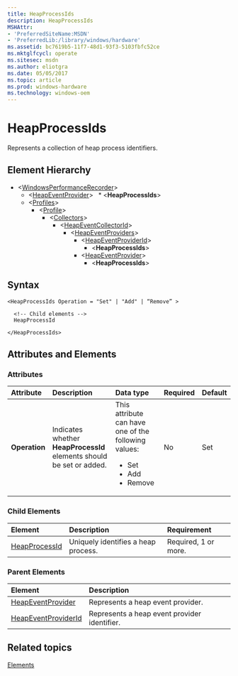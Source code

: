 ```yaml
---
title: HeapProcessIds
description: HeapProcessIds
MSHAttr:
- 'PreferredSiteName:MSDN'
- 'PreferredLib:/library/windows/hardware'
ms.assetid: bc7619b5-11f7-48d1-93f3-5103fbfc52ce
ms.mktglfcycl: operate
ms.sitesec: msdn
ms.author: eliotgra
ms.date: 05/05/2017
ms.topic: article
ms.prod: windows-hardware
ms.technology: windows-oem
---
```



# HeapProcessIds

Represents a collection of heap process identifiers.


## Element Hierarchy

* \<[WindowsPerformanceRecorder](windowsperformancerecorder.md)&gt;
  * \<[HeapEventProvider](heapeventprovider.md)&gt;
     * \<**HeapProcessIds**&gt;
  * \<[Profiles](profiles.md)&gt;
    * \<[Profile](profile-wpr.md)&gt;
      * \<[Collectors](collectors.md)&gt;
        * \<[HeapEventCollectorId](heapeventcollectorid.md)&gt;
          * \<[HeapEventProviders](heapeventproviders.md)&gt;
            * \<[HeapEventProviderId](heapeventproviderid.md)&gt;
              * \<**HeapProcessIds**&gt;
            * \<[HeapEventProvider](heapeventprovider.md)&gt;
              * \<**HeapProcessIds**&gt;


## Syntax

```
<HeapProcessIds Operation = "Set" | "Add" | “Remove” >

  <!-- Child elements -->
  HeapProcessId

</HeapProcessIds>
```


## Attributes and Elements


### Attributes

| Attribute     | Description                                                          | Data type                                                                                                 | Required | Default |
| :------------ | :------------------------------------------------------------------- | :-------------------------------------------------------------------------------------------------------- | :------- | :------ |
| **Operation** | Indicates whether **HeapProcessId** elements should be set or added. | This attribute can have one of the following values: <ul> <li>Set</li> <li>Add</li> <li>Remove</li> </ul> | No       | Set     |


### Child Elements

| Element                           | Description                         | Requirement          |
| :-------------------------------- | :---------------------------------- | :------------------- |
| [HeapProcessId](heapprocessid.md) | Uniquely identifies a heap process. | Required, 1 or more. |


### Parent Elements

| Element                                       | Description                                  |
| :-------------------------------------------- | :------------------------------------------- |
| [HeapEventProvider](heapeventprovider.md)     | Represents a heap event provider.            |
| [HeapEventProviderId](heapeventproviderid.md) | Represents a heap event provider identifier. |


## Related topics

[Elements](elements.md)

